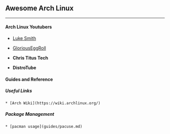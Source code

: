 ## Awesome Arch Linux 

---

#### Arch Linux Youtubers

* [Luke Smith](https://www.youtube.com/channel/lukesmithxyz)

* [GloriousEggRoll](https://www.youtube.com/channel/gloriouseggrolltv)

* **Chris Titus Tech**

* **DistroTube**

#### Guides and Reference

##### Useful Links
    * [Arch Wiki](https://wiki.archlinux.org/)


##### Package Management
    * [pacman usage](guides/pacuse.md)

